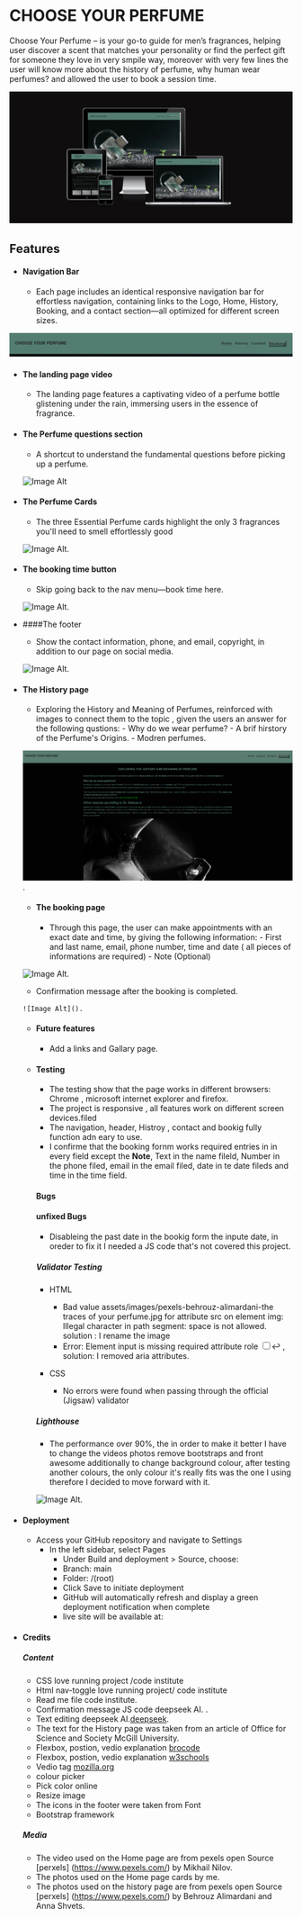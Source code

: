 ﻿# **CHOOSE YOUR PERFUME**

Choose Your Perfume –  is your go-to guide for men’s fragrances, helping user discover a scent that matches your personality or find the perfect gift for someone they love in very smpile way, moreover with very few lines the user will know more about the history of perfume, why human wear perfumes? and allowed the user to book a session time.

![Image Alt](https://github.com/omarazzawi/choose-your-perfume/blob/15151c75ad4533d6cbec6af85e3ca9ce4305e039/shootscreen.png)


## Features

 - #### Navigation Bar

    - Each page includes an identical responsive navigation bar for effortless navigation, containing links to the Logo, Home, History, Booking, and a contact section—all optimized for different screen sizes.

![Image Alt](https://github.com/omarazzawi/choose-your-perfume/blob/7385871dfa04224afd34bb8e67f160c14c6f7138/navbar.png)



 - #### The landing page video

    - The landing page features a captivating video of a perfume bottle glistening under the rain, immersing users in the essence of fragrance.
  
   
 - #### The Perfume questions section

    - A shortcut to understand the fundamental questions before picking up a perfume.
  
   ![Image Alt]()


 - #### The Perfume Cards
   
    - The three Essential Perfume cards highlight the only 3 fragrances you'll need to smell effortlessly good
  
   ![Image Alt]().


 - #### The booking time button
   
    - Skip going back to the nav menu—book time here.
  
   ![Image Alt]().

- ####The footer
   
    - Show the contact information, phone, and email, copyright, in addition to our page on social media.
  
   ![Image Alt]().

  
- #### The History page
   
    - Exploring the History and Meaning of Perfumes, reinforced with images to connect them to the topic , given the users an answer for the following qustions:
          - Why do we wear perfume?
          - A brif hirstory of the Perfume's Origins.
          - Modren perfumes.
      
   ![Image Alt](https://github.com/omarazzawi/choose-your-perfume/blob/33a3f42ba57932dca8e4229d141f0c80403c59a0/history.png).

  - #### The booking page
   
    - Through this page, the user can make appointments with an exact date and time, by giving the following information:
           - First and last name, email, phone number, time and date ( all pieces of informations are required)
           - Note (Optional)
      
   ![Image Alt]().   

     - Confirmation message after the booking is completed.

      ![Image Alt]().        


   - ####  Future features
        - Add a links and Gallary page.
    

  - #### Testing
    - The testing show that the page works in different browsers: Chrome , microsoft internet explorer and firefox.
    - The project is responsive , all features work on different screen devices.filed 
    - The navigation, header, Histroy , contact and bookig fully function adn eary to use.
    - I confirme that the booking fornm works required entries in in every field except the **Note**, Text in the name fileld, Number in the phone filed, email in the email filed, date in te date fileds and time in the time field.
 
    #### Bugs
 
    #### unfixed Bugs
    - Disableing the past date in the bookig form the inpute date, in oreder to fix it I needed a JS code that's not covered this project.
     

    ##### Validator Testing
      - HTML
          - Bad value assets/images/pexels-behrouz-alimardani-the traces of your perfume.jpg for attribute src on element img: Illegal character in path segment: space is not allowed.  solution : I rename the image
          - Error: Element input is missing required attribute role <input type="checkbox" id="nav-toggle" name="nav-toggle" aria-expanded="false" aria-label="Toggle navigation">↩  , solution: I removed aria attributes.
    
      - CSS
         - No errors were found when passing through the official (Jigsaw) validator



     ##### Lighthouse
      - The performance over 90%, the in order to make it better I have to change the videos photos remove bootstraps and front awesome
              additionally to change background colour, after testing another colours,  the only colour it's really fits was the one I using therefore I decided to move forward with it.    

     ![Image Alt]().

- #### Deployment

   - Access your GitHub repository and navigate to Settings
     -  In the left sidebar, select Pages  
           -  Under Build and deployment > Source, choose:
           -  Branch: main
           -  Folder: /(root)
           -  Click Save to initiate deployment
           -  GitHub will automatically refresh and display a green deployment notification when complete
           - live site will be available at: 

- #### Credits
    ##### Content
     - CSS love running project /code institute
     - Html nav-toggle love running project/ code institute
     - Read me file code institute.
     - Confirmation message JS code deepseek AI. [](https://www.deepseek.com/).
     - Text editing deepseek AI.[deepseek](https://www.deepseek.com/).
     - The text for the History page was taken from an article of Office for Science and Society McGill University. [](https://www.mcgill.ca/oss/article/history/story-perfume)
     - Flexbox, postion, vedio explanation [brocode](https://www.youtube.com/@BroCodez)
     - Flexbox, postion, vedio explanation [w3schools](https://www.w3schools.com/)
     - Vedio tag [mozilla.org](https://developer.mozilla.org/en-US/docs/Web/HTML/Reference/Elements/video)
     - colour picker [](https://imagecolorpicker.com/)
     - Pick color online [](https://pickcoloronline.com/)
     - Resize image [](https://imageresizer.com/)
     - The icons in the footer were taken from Font [](https://fontawesome.com/kits)
     - Bootstrap framework [](https://getbootstrap.com/)
 
  

   ##### Media
    - The video used on the Home page are from pexels open Source [perxels] (https://www.pexels.com/) by Mikhail Nilov.
    - The photos used on the Home page cards by me.
    - The photos used on the history page are from pexels open Source [perxels] (https://www.pexels.com/) by Behrouz Alimardani and Anna Shvets.
       
      
  
  
  
  
  
  
    
   
            
  


   


 

